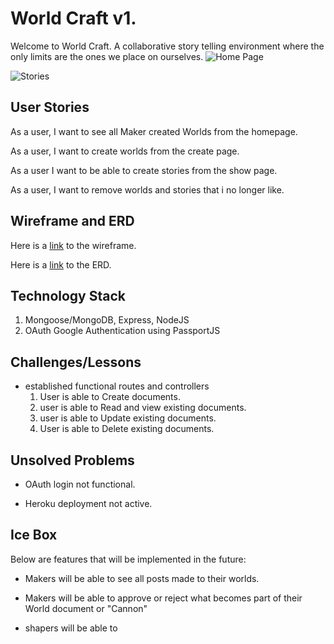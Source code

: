 # World Craft v1.

Welcome to World Craft. A collaborative story telling environment where the only limits are the ones we place on ourselves.
![Home Page](https://imgur.com/JQcXSXI.png "World Craft Home Page")

![Stories](https://imgur.com/E0Dz4YY.png "World Craft Stories")

## User Stories

As a user, I want to see all Maker created Worlds from the homepage.

As a user, I want to create worlds from the create page.

As a user I want to be able to create stories from the show page. 

As a user, I want to remove worlds and stories that i no longer like.

## Wireframe and ERD

Here is a [link](https://wireframe.cc/Rf6wKQ) to the wireframe.

Here is a [link](https://www.lucidchart.com/documents/edit/034178be-318e-4024-97c9-c31e615aa4f5/0) to the ERD.


## Technology Stack

1. Mongoose/MongoDB, Express, NodeJS
2. OAuth Google Authentication using PassportJS

## Challenges/Lessons

+ established functional routes and controllers 
    1. User is able to Create documents.
    2. user is able to Read and view existing documents.
    3. user is able to Update existing documents.
    4. User is able to Delete existing documents.

## Unsolved Problems

+ OAuth login not functional.

+ Heroku deployment not active.

## Ice Box

Below are features that will be implemented in the future:

+ Makers will be able to see all posts made to their worlds.

+ Makers will be able to approve or reject what becomes part of their World document or "Cannon"

+ shapers will be able to
